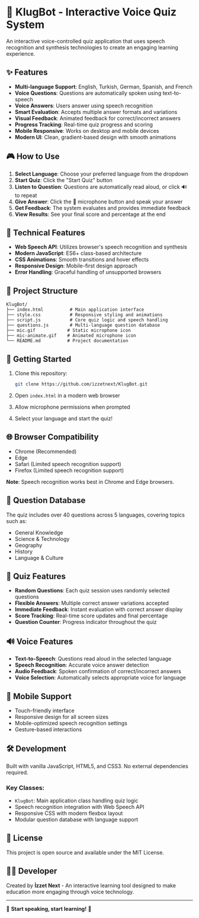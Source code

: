 # 🤖 KlugBot - Interactive Voice Quiz System

An interactive voice-controlled quiz application that uses speech recognition and synthesis technologies to create an engaging learning experience.

## ✨ Features

- **Multi-language Support**: English, Turkish, German, Spanish, and French
- **Voice Questions**: Questions are automatically spoken using text-to-speech
- **Voice Answers**: Users answer using speech recognition
- **Smart Evaluation**: Accepts multiple answer formats and variations
- **Visual Feedback**: Animated feedback for correct/incorrect answers
- **Progress Tracking**: Real-time quiz progress and scoring
- **Mobile Responsive**: Works on desktop and mobile devices
- **Modern UI**: Clean, gradient-based design with smooth animations

## 🎮 How to Use

1. **Select Language**: Choose your preferred language from the dropdown
2. **Start Quiz**: Click the "Start Quiz" button
3. **Listen to Question**: Questions are automatically read aloud, or click 🔊 to repeat
4. **Give Answer**: Click the 🎤 microphone button and speak your answer
5. **Get Feedback**: The system evaluates and provides immediate feedback
6. **View Results**: See your final score and percentage at the end

## 🔧 Technical Features

- **Web Speech API**: Utilizes browser's speech recognition and synthesis
- **Modern JavaScript**: ES6+ class-based architecture
- **CSS Animations**: Smooth transitions and hover effects
- **Responsive Design**: Mobile-first design approach
- **Error Handling**: Graceful handling of unsupported browsers

## 📁 Project Structure

```
KlugBot/
├── index.html          # Main application interface
├── style.css           # Responsive styling and animations
├── script.js           # Core quiz logic and speech handling
├── questions.js        # Multi-language question database
├── mic.gif            # Static microphone icon
├── mic-animate.gif    # Animated microphone icon
└── README.md          # Project documentation
```

## 🚀 Getting Started

1. Clone this repository:
   ```bash
   git clone https://github.com/izzetnext/KlugBot.git
   ```

2. Open `index.html` in a modern web browser

3. Allow microphone permissions when prompted

4. Select your language and start the quiz!

## 🌐 Browser Compatibility

- Chrome (Recommended)
- Edge
- Safari (Limited speech recognition support)
- Firefox (Limited speech recognition support)

**Note**: Speech recognition works best in Chrome and Edge browsers.

## 📝 Question Database

The quiz includes over 40 questions across 5 languages, covering topics such as:
- General Knowledge
- Science & Technology
- Geography
- History
- Language & Culture

## 🎯 Quiz Features

- **Random Questions**: Each quiz session uses randomly selected questions
- **Flexible Answers**: Multiple correct answer variations accepted
- **Immediate Feedback**: Instant evaluation with correct answer display
- **Score Tracking**: Real-time score updates and final percentage
- **Question Counter**: Progress indicator throughout the quiz

## 🔊 Voice Features

- **Text-to-Speech**: Questions read aloud in the selected language
- **Speech Recognition**: Accurate voice answer detection
- **Audio Feedback**: Spoken confirmation of correct/incorrect answers
- **Voice Selection**: Automatically selects appropriate voice for language

## 📱 Mobile Support

- Touch-friendly interface
- Responsive design for all screen sizes
- Mobile-optimized speech recognition settings
- Gesture-based interactions

## 🛠️ Development

Built with vanilla JavaScript, HTML5, and CSS3. No external dependencies required.

### Key Classes:
- `KlugBot`: Main application class handling quiz logic
- Speech recognition integration with Web Speech API
- Responsive CSS with modern flexbox layout
- Modular question database with language support

## 📄 License

This project is open source and available under the MIT License.

## 👨‍💻 Developer

Created by **İzzet Next** - An interactive learning tool designed to make education more engaging through voice technology.

---

🎤 **Start speaking, start learning!** 🧠
